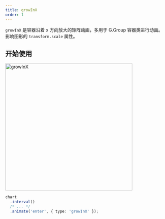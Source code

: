 ```yaml
---
title: growInX
order: 1
---
```


`growInX` 是容器沿着 x 方向放大的矩阵动画，多用于 G.Group 容器类进行动画。影响图形的 `transform.scale` 属性。

## 开始使用

<img alt="growInX" src="https://gw.alipayobjects.com/mdn/rms_f5c722/afts/img/A*vhRVSLxDqU8AAAAAAAAAAABkARQnAQ" width="400" />

```ts
chart
  .interval()
  /* ... */
  .animate('enter', { type: 'growInX' });
```
